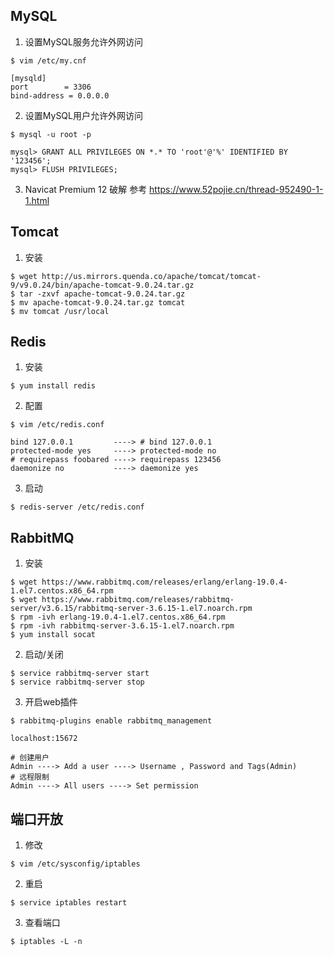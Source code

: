 ## MySQL
1. 设置MySQL服务允许外网访问
```
$ vim /etc/my.cnf

[mysqld]
port        = 3306
bind-address = 0.0.0.0
```

2. 设置MySQL用户允许外网访问
```
$ mysql -u root -p

mysql> GRANT ALL PRIVILEGES ON *.* TO 'root'@'%' IDENTIFIED BY '123456'; 
mysql> FLUSH PRIVILEGES;
```

3. Navicat Premium 12 破解
参考 https://www.52pojie.cn/thread-952490-1-1.html

## Tomcat
1. 安装
```
$ wget http://us.mirrors.quenda.co/apache/tomcat/tomcat-9/v9.0.24/bin/apache-tomcat-9.0.24.tar.gz
$ tar -zxvf apache-tomcat-9.0.24.tar.gz
$ mv apache-tomcat-9.0.24.tar.gz tomcat
$ mv tomcat /usr/local
```

## Redis
1. 安装
```
$ yum install redis
```

2. 配置
```
$ vim /etc/redis.conf

bind 127.0.0.1         ----> # bind 127.0.0.1
protected-mode yes     ----> protected-mode no
# requirepass foobared ----> requirepass 123456
daemonize no           ----> daemonize yes
```

3. 启动
```
$ redis-server /etc/redis.conf
```

## RabbitMQ
1. 安装
```
$ wget https://www.rabbitmq.com/releases/erlang/erlang-19.0.4-1.el7.centos.x86_64.rpm
$ wget https://www.rabbitmq.com/releases/rabbitmq-server/v3.6.15/rabbitmq-server-3.6.15-1.el7.noarch.rpm
$ rpm -ivh erlang-19.0.4-1.el7.centos.x86_64.rpm
$ rpm -ivh rabbitmq-server-3.6.15-1.el7.noarch.rpm
$ yum install socat
```

2. 启动/关闭
```
$ service rabbitmq-server start
$ service rabbitmq-server stop
```

3. 开启web插件
```
$ rabbitmq-plugins enable rabbitmq_management

localhost:15672

# 创建用户
Admin ----> Add a user ----> Username , Password and Tags(Admin)
# 远程限制
Admin ----> All users ----> Set permission
```

## 端口开放
1. 修改
```
$ vim /etc/sysconfig/iptables
```

2. 重启
```
$ service iptables restart
```

3. 查看端口
```
$ iptables -L -n
```
